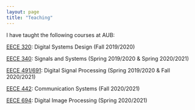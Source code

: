 ```yaml
---
layout: page
title: "Teaching"
---
```

I have taught the following courses at AUB:

<a href="https://www.aub.edu.lb/registrar/Documents/catalogue/undergraduate17-18/ece.pdf">EECE 320</a>: Digital Systems Design (Fall 2019/2020)

<a href="https://www.aub.edu.lb/registrar/Documents/catalogue/undergraduate17-18/ece.pdf">EECE 340</a>: Signals and Systems (Spring 2019/2020 & Spring 2020/2021)

<a href="https://www.aub.edu.lb/registrar/Documents/catalogue/undergraduate17-18/ece.pdf">EECE 491/691</a>: Digital Signal Processing (Spring 2019/2020 & Fall 2020/2021)

<a href="https://www.aub.edu.lb/registrar/Documents/catalogue/undergraduate17-18/ece.pdf">EECE 442</a>: Communication Systems (Fall 2020/2021)

<a href="https://www.aub.edu.lb/registrar/Documents/catalogue/undergraduate17-18/ece.pdf">EECE 694</a>: Digital Image Processing (Spring 2020/2021)

